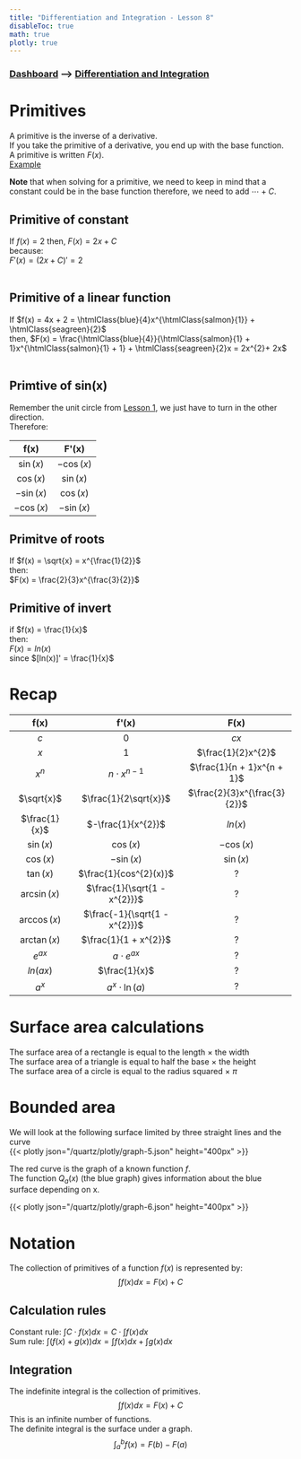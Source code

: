 ```yaml
---
title: "Differentiation and Integration - Lesson 8"
disableToc: true
math: true
plotly: true
---
```


### [Dashboard]() --> [Differentiation and Integration](Differentiation%20and%20Integration/Differentiation%20and%20Integration.md)

# <span class="highlight-blue">Primitives</span>
A <span class="blue">primitive</span> is the inverse of a <span class="blue">derivative</span>.<br>
If you take the primitive of a derivative, you end up with the <span class="blue">base function</span>.<br>
A primitive is written $F(x)$.<br>
[Example](Differentiation%20and%20Integration/Lesson%208%20-%20Example%201.md)

<span class="highlight-blue">**Note**</span> that when solving for a primitive, we need to keep in mind that a <span class="blue">constant</span> could be in the <span class="blue">base function</span> therefore, we need to add <span class="blue">$\cdots+ C$</span>.<br>

## <span class="highlight-seagreen">Primitive of constant</span>
If $f(x) = 2$ then, $F(x) = 2x + C$<br>
because:<br>
$F'(x) = (2x + C)' = 2$<br>
<br>
## <span class="highlight-seagreen">Primitive of a linear function</span>
If $f(x) = 4x + 2 = \htmlClass{blue}{4}x^{\htmlClass{salmon}{1}} + \htmlClass{seagreen}{2}$<br>
then, $F(x) = \frac{\htmlClass{blue}{4}}{\htmlClass{salmon}{1} + 1}x^{\htmlClass{salmon}{1} + 1} + \htmlClass{seagreen}{2}x = 2x^{2}+ 2x$<br>
<br>
## <span class="highlight-seagreen">Primtive of sin(x)</span>
Remember the unit circle from [Lesson 1](Differentiation%20and%20Integration/Lesson%201.md), we just have to turn in the other direction.<br>
Therefore: 

|    f(x)    |   F'(x)    |
|:----------:|:----------:|
| $\sin(x)$  | $-\cos(x)$ |
| $\cos(x)$  | $\sin(x)$  |
| $-\sin(x)$ | $\cos(x)$  |
| $-\cos(x)$ | $-\sin(x)$ |

## <span class="highlight-seagreen">Primitve of roots</span>
If $f(x) = \sqrt{x} = x^{\frac{1}{2}}$<br>
then:<br>
$F(x) = \frac{2}{3}x^{\frac{3}{2}}$

## <span class="highlight-seagreen">Primitive of invert</span>
if $f(x) = \frac{1}{x}$<br>
then:<br>
$F(x) = ln(x)$<br>
since $[ln(x)]' = \frac{1}{x}$<br>

# <span class="highlight-fushia">Recap</span>

|     f(x)      |             f'(x)             |             F(x)             |
|:-------------:|:-----------------------------:|:----------------------------:|
|      $c$      |              $0$              |             $cx$             |
|      $x$      |              $1$              |      $\frac{1}{2}x^{2}$      |
|    $x^{n}$    |      $n\cdot x^{n - 1}$       |  $\frac{1}{n + 1}x^{n + 1}$  |
|  $\sqrt{x}$   |     $\frac{1}{2\sqrt{x}}$     | $\frac{2}{3}x^{\frac{3}{2}}$ |
| $\frac{1}{x}$ |      $-\frac{1}{x^{2}}$       |           $ln(x)$            |
|   $\sin(x)$   |           $\cos(x)$           |          $-\cos(x)$          |
|   $\cos(x)$   |          $-\sin(x)$           |          $\sin(x)$           |
|   $\tan(x)$   |    $\frac{1}{cos^{2}(x)}$     |              ?               |
| $\arcsin(x)$  | $\frac{1}{\sqrt{1 - x^{2}}}$  |              ?              |
| $\arccos(x)$  | $\frac{-1}{\sqrt{1 - x^{2}}}$ |              ?               |
| $\arctan(x)$  |     $\frac{1}{1 + x^{2}}$     |              ?              |
|   $e^{ax}$    |        $a\cdot e^{ax}$        |              ?                |
|   $ln(ax)$    |         $\frac{1}{x}$         |              ?                |
|     $a^x$     |      $a^{x}\cdot\ln(a)$       |              ?                |

# <span class="highlight-blue">Surface area calculations</span>
The <span class="blue">surface area</span> of a <span class="blue">rectangle</span> is equal to <span class="blue">the length $\times$ the width</span><br>
The <span class="blue">surface area</span> of a <span class="blue">triangle</span> is equal to <span class="blue">half the base $\times$ the height</span><br>
The <span class="blue">surface area</span> of a <span class="blue">circle</span> is equal to <span class="blue">the radius squared $\times$ $\pi$</span><br>

# <span class="highlight-blue">Bounded area</span>
We will look at the following surface limited by three straight lines and the curve<br>
{{< plotly json="/quartz/plotly/graph-5.json" height="400px" >}}

The red curve is the graph of a known function $f$.<br>
The function $Q_{a}(x)$ (the blue graph) gives information about the blue surface depending on x.<br>

{{< plotly json="/quartz/plotly/graph-6.json" height="400px" >}}

# <span class="highlight-blue">Notation</span>
The collection of primitives of a function $f(x)$ is represented by:<br>
$$\int{f(x)dx}=F(x) + C$$

## <span class="highlight-seagreen">Calculation rules</span>
Constant rule: $\int{C\cdot f(x)dx} = C\cdot\int{f(x)dx}$<br>
Sum rule: $\int{(f(x) + g(x))dx} = \int{f(x)dx} + \int{g(x)dx}$<br>

## <span class="highlight-seagreen">Integration</span>
The <span class="seagreen">indefinite integral</span> is the collection of primitives.<br>
$$\int{f(x)dx}=F(x) + C$$
This is an infinite number of functions.<br>
The <span class="seagreen"> definite integral</span> is the surface under a graph.<br>
$$\int_{a}^{b}{f(x)} = F(b) - F(a)$$